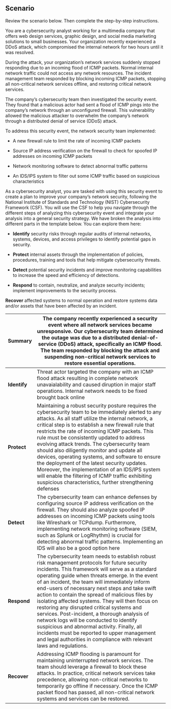Scenario
--------

Review the scenario below. Then complete the step-by-step instructions.

You are a cybersecurity analyst working for a multimedia company that offers web design services, graphic design, and social media marketing solutions to small businesses. Your organization recently experienced a DDoS attack, which compromised the internal network for two hours until it was resolved.

During the attack, your organization’s network services suddenly stopped responding due to an incoming flood of ICMP packets. Normal internal network traffic could not access any network resources. The incident management team responded by blocking incoming ICMP packets, stopping all non-critical network services offline, and restoring critical network services. 

The company’s cybersecurity team then investigated the security event. They found that a malicious actor had sent a flood of ICMP pings into the company’s network through an unconfigured firewall. This vulnerability allowed the malicious attacker to overwhelm the company’s network through a distributed denial of service (DDoS) attack. 

To address this security event, the network security team implemented: 

*   A new firewall rule to limit the rate of incoming ICMP packets
    
*   Source IP address verification on the firewall to check for spoofed IP addresses on incoming ICMP packets
    
*   Network monitoring software to detect abnormal traffic patterns
    
*   An IDS/IPS system to filter out some ICMP traffic based on suspicious characteristics
    

As a cybersecurity analyst, you are tasked with using this security event to create a plan to improve your company’s network security, following the National Institute of Standards and Technology (NIST) Cybersecurity Framework (CSF). You will use the CSF to help you navigate through the different steps of analyzing this cybersecurity event and integrate your analysis into a general security strategy. We have broken the analysis into different parts in the template below. You can explore them here:

*   **Identify** security risks through regular audits of internal networks, systems, devices, and access privileges to identify potential gaps in security. 
    
*   **Protect** internal assets through the implementation of policies, procedures, training and tools that help mitigate cybersecurity threats. 
    
*   **Detect** potential security incidents and improve monitoring capabilities to increase the speed and efficiency of detections. 
    
*   **Respond** to contain, neutralize, and analyze security incidents; implement improvements to the security process. 
    

**Recover** affected systems to normal operation and restore systems data and/or assets that have been affected by an incident.


| **Summary**      | The company recently experienced a security event where all network services became unresponsive. Our cybersecurity team determined the outage was due to a distributed denial-of-service (DDoS) attack, specifically an ICMP flood. The team responded by blocking the attack and suspending non-critical network services to restore essential operations.  | 
|------------------|---|
| **Identify**     | Threat actor targeted the company with an ICMP flood attack resulting in complete network unavaialability and caused diruption in major staff operations. Internal network needs to be fixed brought back online  |  
| **Protect**      |  Maintaining a robust security posture requires the cybersecurity team to be immediately alerted to any attacks. As all staff utilize the internal network, a critical step is to establish a new firewall rule that restricts the rate of incoming ICMP packets. This rule must be consistently updated to address evolving attack trends. The cybersecurity team should also diligently monitor and update all devices, operating systems, and software to ensure the deployment of the latest security updates. Moreover, the implementation of an IDS/IPS system will enable the filtering of ICMP traffic exhibiting suspicious characteristics, further strengthening defenses |   
| **Detect**       | The cybersecurity team can enhance defenses by configuring source IP address verification on the firewall. They should also analyze spoofed IP addresses on incoming ICMP packets using tools like Wireshark or TCPdump. Furthermore, implementing network monitoring software (SIEM, such as Splunk or LogRhythm) is crucial for detecting abnormal traffic patterns. Implementing an IDS will also be a good option here  |   
| **Respond**      |  The cybersecurity team needs to establish robust risk management protocols for future security incidents. This framework will serve as a standard operating guide when threats emerge. In the event of an incident, the team will immediately inform end-users of necessary next steps and take swift action to contain the spread of malicious files by isolating affected systems. They will then focus on restoring any disrupted critical systems and services. Post-incident, a thorough analysis of network logs will be conducted to identify suspicious and abnormal activity. Finally, all incidents must be reported to upper management and legal authorities in compliance with relevant laws and regulations. | 
| **Recover**      | Addressing ICMP flooding is paramount for maintaining uninterrupted network services. The team should leverage a firewall to block these attacks. In practice, critical network services take precedence, allowing non-critical networks to temporarily go offline if necessary. Once the ICMP packet flood has passed, all non-critical network systems and services can be restored.  |  
